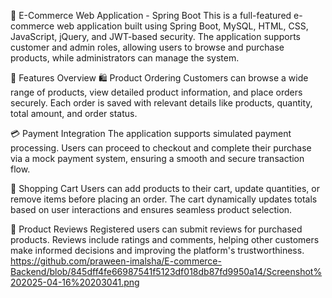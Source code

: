 🛒 E-Commerce Web Application - Spring Boot
This is a full-featured e-commerce web application built using Spring Boot, MySQL, HTML, CSS, JavaScript, jQuery, and JWT-based security. The application supports customer and admin roles, allowing users to browse and purchase products, while administrators can manage the system.

🔹 Features Overview
🛍️ Product Ordering
Customers can browse a wide range of products, view detailed product information, and place orders securely. Each order is saved with relevant details like products, quantity, total amount, and order status.

💳 Payment Integration
The application supports simulated payment processing. Users can proceed to checkout and complete their purchase via a mock payment system, ensuring a smooth and secure transaction flow.

🛒 Shopping Cart
Users can add products to their cart, update quantities, or remove items before placing an order. The cart dynamically updates totals based on user interactions and ensures seamless product selection.

🌟 Product Reviews
Registered users can submit reviews for purchased products. Reviews include ratings and comments, helping other customers make informed decisions and improving the platform's trustworthiness.
https://github.com/praween-imalsha/E-commerce-Backend/blob/845dff4fe66987541f5123df018db87fd9950a14/Screenshot%202025-04-16%20203041.png
